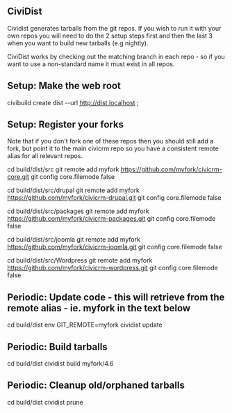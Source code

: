 ## CiviDist
Cividist generates tarballs from the git repos. If you wish to run it with your own repos you will need to do the 2
setup steps first and then the last 3 when you want to build new tarballs (e.g nightly).

CiviDist works by checking out the matching branch in each repo - so if you want to use a non-standard name it must 
exist in all repos.

## Setup: Make the web root
civibuild create dist --url http://dist.localhost ; 

## Setup: Register your forks
 Note that if you don't fork one of these repos then you should still add a fork,
 but point it to the main civicrm repo so you have a consistent remote alias for all relevant repos.

cd build/dist/src
git remote add myfork https://github.com/myfork/civicrm-core.git
git config core.filemode false

cd build/dist/src/drupal
git remote add myfork https://github.com/myfork/civicrm-drupal.git
git config core.filemode false

cd build/dist/src/packages
git remote add myfork https://github.com/myfork/civicrm-packages.git
git config core.filemode false

cd build/dist/src/joomla
git remote add myfork https://github.com/myfork/civicrm-joomla.git
git config core.filemode false

cd build/dist/src/Wordpress
git remote add myfork https://github.com/myfork/civicrm-wordpress.git
git config core.filemode false

## Periodic: Update code - this will retrieve from the remote alias - ie. myfork in the text below
cd build/dist
env GIT_REMOTE=myfork cividist update 

## Periodic: Build tarballs
cd build/dist
cividist build myfork/4.6

## Periodic: Cleanup old/orphaned tarballs
cd build/dist
cividist prune
